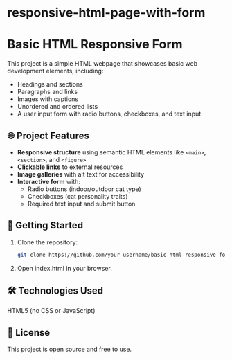 # responsive-html-page-with-form

# Basic HTML Responsive Form

This project is a simple HTML webpage that showcases basic web development elements, including:

- Headings and sections
- Paragraphs and links
- Images with captions
- Unordered and ordered lists
- A user input form with radio buttons, checkboxes, and text input

## 🌐 Project Features

- **Responsive structure** using semantic HTML elements like `<main>`, `<section>`, and `<figure>`
- **Clickable links** to external resources
- **Image galleries** with alt text for accessibility
- **Interactive form** with:
  - Radio buttons (indoor/outdoor cat type)
  - Checkboxes (cat personality traits)
  - Required text input and submit button

## 🚀 Getting Started

1. Clone the repository:
   ```bash
   git clone https://github.com/your-username/basic-html-responsive-form.git

2. Open index.html in your browser.

## 🛠️ Technologies Used
HTML5 (no CSS or JavaScript)

## 📄 License
This project is open source and free to use.
